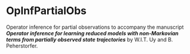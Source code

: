 # OpInfPartialObs

Operator inference for partial observations to accompany the manuscript ***Operator inference for learning reduced models with non-Markovian terms from partially observed state trajectories*** by W.I.T. Uy and B. Peherstorfer. 

